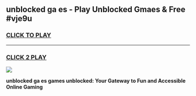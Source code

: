 
## unblocked ga es - Play Unblocked Gmaes & Free #vje9u
<h3>
<a href="https://news.freeplayer.one?title=unblocked_ga_es&ref=03M">CLICK TO PLAY</a></h3>
<hr>

<h3>
<a href="https://news.freeplayer.one?title=unblocked_ga_es&ref=03M">CLICK 2 PLAY</a>
  
</h3>

<a href="https://news.freeplayer.one?title=unblocked_ga_es&ref=03M"><img src="https://clearcache.store/games.png"></a>


**unblocked ga es games unblocked: Your Gateway to Fun and Accessible Online Gaming**
